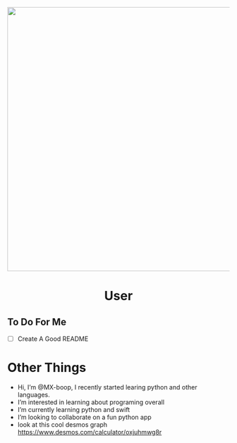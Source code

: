 <p align="center">
  <img width="600" src="https://upload.wikimedia.org/wikipedia/commons/4/4f/Neovim-logo.svg">
</p>
<h1 align="center">User</h1>

## To Do For Me
- [ ] Create A Good README

# Other Things
-  Hi, I’m @MX-boop, I recently started learing python and other languages.
-  I’m interested in learning about programing overall
-  I’m currently learning python and swift
-  I’m looking to collaborate on a fun python app
-  look at this cool desmos graph
https://www.desmos.com/calculator/oxjuhmwg8r
